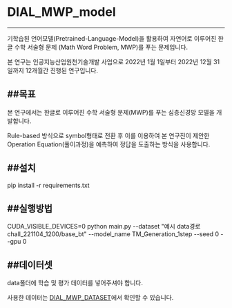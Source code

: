 # DIAL_MWP_model
----
기학습된 언어모델(Pretrained-Language-Model)을 활용하여 자연어로 이루어진 한글 수학 서술형 문제 (Math Word Problem, MWP)를   푸는 문제입니다.

본 연구는 인공지능산업원천기술개발 사업으로 2022년 1월 1일부터 2022년 12월 31일까지 12개월간 진행된 연구입니다.

##목표
----
본 연구에서는 한글로 이루어진 수학 서술형 문제(MWP)를 푸는 심층신경망 모델을 개발합니다.

Rule-based 방식으로 symbol형태로 전환 후 이를 이용하여 본 연구진이 제안한 Operation Equation(풀이과정)을 예측하여 정답을 도출하는 방식을 사용합니다.

##설치
----

  pip install -r requirements.txt

##실행방법
---

  CUDA_VISIBLE_DEVICES=0 python main.py --dataset "예시 data경로 chall_221104_1200/base_bt" --model_name TM_Generation_1step --seed 0 --gpu 0

##데이터셋
---
data폴더에 학습 및 평가 데이터를 넣어주셔야 합니다.

사용한 데이터는 [DIAL_MWP_DATASET](https://github.com/ilwoong100/DIAL_MWP-Dataset)에서 확인할 수 있습니다.

